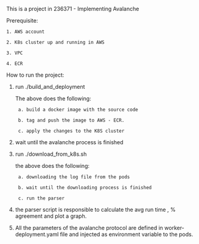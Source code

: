 This is a project in 236371 - Implementing Avalanche

Prerequisite:

	1. AWS account
  
	2. K8s cluster up and running in AWS 
  
	3. VPC
  
	4. ECR

How to run the project:

1) run ./build_and_deployment

	The above does the following:
  
		a. build a docker image with the source code
    
		b. tag and push the image to AWS - ECR.
    
		c. apply the changes to the K8S cluster
    
2) wait until the avalanche process is finished

3) run ./download_from_k8s.sh

	the above does the following:
  
		a. downloading the log file from the pods
    
		b. wait until the downloading process is finished
    
		c. run the parser
    
4) the parser script is responsible to calculate the avg run time , % agreement and plot a graph. 

5) All the parameters of the avalanche protocol are defined in worker-deployment.yaml file and injected as environment variable to the pods.
